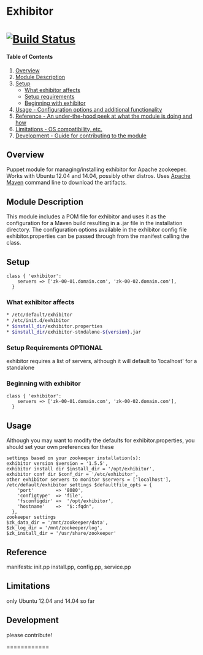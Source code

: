 # Exhibitor
[![Build Status](https://travis-ci.org/scottlackey/exhibitor.png?branch=master)](https://travis-ci.org/scottlackey/exhibitor)
============

#### Table of Contents

1. [Overview](#overview)
2. [Module Description ](#module-description)
3. [Setup ](#setup)
    * [What exhibitor affects](#what-exhibitor-affects)
    * [Setup requirements](#setup-requirements)
    * [Beginning with exhibitor](#beginning-with-exhibitor)
4. [Usage - Configuration options and additional functionality](#usage)
5. [Reference - An under-the-hood peek at what the module is doing and how](#reference)
5. [Limitations - OS compatibility, etc.](#limitations)
6. [Development - Guide for contributing to the module](#development)

## Overview

Puppet module for managing/installing exhibitor for Apache zookeeper. Works with Ubuntu 12.04 and 14.04,
possibly other distros.
Uses [Apache Maven](http://maven.apache.org) command line to download the artifacts.

## Module Description

This module includes a POM file for exhibitor and uses it as the configuration for a Maven build resulting
in  a .jar file in the installation directory. The configuration options available in the exhibitor config file 
exhibitor.properties can be passed through from the manifest calling the class.

## Setup
```puppet
class { 'exhibitor':
    servers => ['zk-00-01.domain.com', 'zk-00-02.domain.com'],
  }
```


### What exhibitor affects
```sh
* /etc/default/exhibitor
* /etc/init.d/exhibitor
* $install_dir/exhibitor.properties
* $install_dir/exhibitor-stndalone-${version}.jar
```
### Setup Requirements **OPTIONAL**

exhibitor requires a list of servers, although it will default to 'localhost' for a standalone

### Beginning with exhibitor
```puppet
class { 'exhibitor':
    servers => ['zk-00-01.domain.com', 'zk-00-02.domain.com'],
  }
```

## Usage

Although you may want to modify the defaults for exhibitor.properties, you should set your own preferences for these
```
settings based on your zookeeper installation(s):
exhibitor version $version = '1.5.5',
exhibitor install dir $install_dir = '/opt/exhibitor',
exhibitor conf dir $conf_dir = '/etc/exhibitor',
other exhibitor servers to monitor $servers = ['localhost'],
/etc/default/exhibitor settings $defaultfile_opts = {
    'port'        => '8080',
    'configtype'  => 'file',
    'fsconfigdir' =>  '/opt/exhibitor',
    'hostname'    =>  "$::fqdn",
  },
zookeeper settings
$zk_data_dir = '/mnt/zookeeper/data',
$zk_log_dir = '/mnt/zookeeper/log',
$zk_install_dir = '/usr/share/zookeeper'
```


## Reference

manifests: init.pp install.pp, config.pp, service.pp

## Limitations

only Ubuntu 12.04 and 14.04 so far

## Development

please contribute!

============
